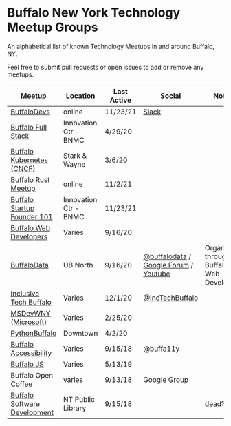 # Buffalo New York Technology Meetup Groups

An alphabetical list of known Technology Meetups in and around Buffalo, NY.

Feel free to submit pull requests or open issues to add or remove any meetups.

| Meetup | Location | Last Active | Social | Notes |
| ------ | -------- | ----------- | ------- | ----- |
| [BuffaloDevs](http://buffalodevs.com/) | online | 11/23/21 | [Slack](http://buffalodevs.com/) | |
| [Buffalo Full Stack](https://www.meetup.com/FullStackBuffalo/) | Innovation Ctr - BNMC | 4/29/20 | | |
| [Buffalo Kubernetes (CNCF)](https://www.meetup.com/Cloud-Native-Computing-Buffalo/) | Stark & Wayne | 3/6/20 | | |
| [Buffalo Rust Meetup](https://www.meetup.com/Buffalo-Rust-Meetup/) | online | 11/2/21 | | | |
| [Buffalo Startup Founder 101](https://www.meetup.com/Buffalo-Startup-Founder-101) | Innovation Ctr - BNMC | 11/23/21 | | |
| [Buffalo Web Developers](https://www.meetup.com/buffalowebdevelopers/) | Varies | 9/16/20 | | |
| [BuffaloData](https://www.meetup.com/buffalowebdevelopers/) | UB North | 9/16/20 | [@buffalodata](https://twitter.com/BuffaloData) / [Google Forum](https://groups.google.com/forum/#!forum/buffalodata) / [Youtube](https://www.youtube.com/channel/UC-IhujEQWXAkhajd0hYML0A) | Organized through Buffalo Web Developers |
| [Inclusive Tech Buffalo](https://www.meetup.com/Inclusive-Tech-Buffalo/) | Varies | 12/1/20 | [@IncTechBuffalo](https://twitter.com/IncTechBuffalo) | |
| [MSDevWNY (Microsoft)](https://www.meetup.com/MSDevWNY/) | Varies | 2/25/20 | | |
| [PythonBuffalo](https://www.meetup.com/Python-Buffalo/) | Downtown | 4/2/20 | | | |
| [Buffalo Accessibility](https://www.meetup.com/buffa11y/) | Varies | 9/15/18 | [@buffa11y](https://twitter.com/BuffA11y) | |
| [Buffalo JS](https://www.meetup.com/Buffalojs/) | Varies | 5/13/19 | | |
| Buffalo Open Coffee | varies | 9/13/18 | [Google Group](https://groups.google.com/forum/#!forum/buffalo-opencoffee-club) | |
| [Buffalo Software Development](https://www.meetup.com/meetup-group-MROoAqci/) | NT Public Library | 9/15/18 | | dead? |
